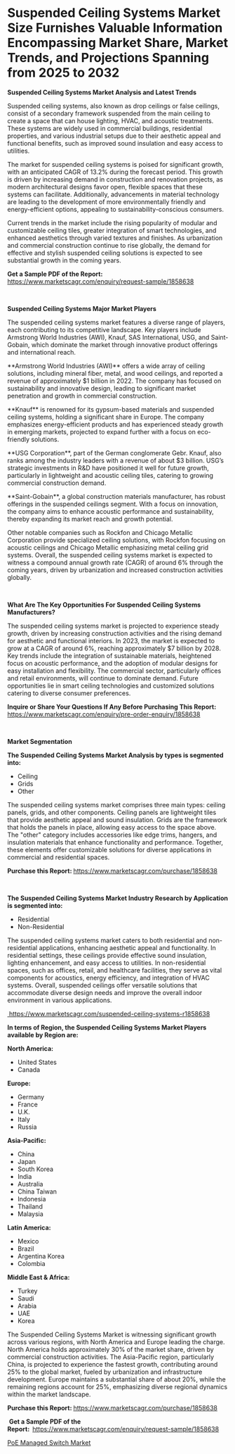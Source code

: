 <p><h1>Suspended Ceiling Systems Market Size Furnishes Valuable Information Encompassing Market Share, Market Trends, and Projections Spanning from 2025 to 2032</h1></p><p><strong>Suspended Ceiling Systems Market Analysis and Latest Trends</strong></p>
<p><p>Suspended ceiling systems, also known as drop ceilings or false ceilings, consist of a secondary framework suspended from the main ceiling to create a space that can house lighting, HVAC, and acoustic treatments. These systems are widely used in commercial buildings, residential properties, and various industrial setups due to their aesthetic appeal and functional benefits, such as improved sound insulation and easy access to utilities.</p><p>The market for suspended ceiling systems is poised for significant growth, with an anticipated CAGR of 13.2% during the forecast period. This growth is driven by increasing demand in construction and renovation projects, as modern architectural designs favor open, flexible spaces that these systems can facilitate. Additionally, advancements in material technology are leading to the development of more environmentally friendly and energy-efficient options, appealing to sustainability-conscious consumers.</p><p>Current trends in the market include the rising popularity of modular and customizable ceiling tiles, greater integration of smart technologies, and enhanced aesthetics through varied textures and finishes. As urbanization and commercial construction continue to rise globally, the demand for effective and stylish suspended ceiling solutions is expected to see substantial growth in the coming years.</p></p>
<p><strong>Get a Sample PDF of the Report:&nbsp;</strong> <a href="https://www.marketscagr.com/enquiry/request-sample/1858638?utm_campaign=2292&utm_medium=2&utm_source=Github&utm_content=ia&utm_term=19022025&utm_id=suspended-ceiling-systems">https://www.marketscagr.com/enquiry/request-sample/1858638</a></p>
<p>&nbsp;</p>
<p><strong>Suspended Ceiling Systems Major Market Players</strong></p>
<p><p>The suspended ceiling systems market features a diverse range of players, each contributing to its competitive landscape. Key players include Armstrong World Industries (AWI), Knauf, SAS International, USG, and Saint-Gobain, which dominate the market through innovative product offerings and international reach.</p><p>**Armstrong World Industries (AWI)** offers a wide array of ceiling solutions, including mineral fiber, metal, and wood ceilings, and reported a revenue of approximately $1 billion in 2022. The company has focused on sustainability and innovative design, leading to significant market penetration and growth in commercial construction.</p><p>**Knauf** is renowned for its gypsum-based materials and suspended ceiling systems, holding a significant share in Europe. The company emphasizes energy-efficient products and has experienced steady growth in emerging markets, projected to expand further with a focus on eco-friendly solutions.</p><p>**USG Corporation**, part of the German conglomerate Gebr. Knauf, also ranks among the industry leaders with a revenue of about $3 billion. USG’s strategic investments in R&D have positioned it well for future growth, particularly in lightweight and acoustic ceiling tiles, catering to growing commercial construction demand.</p><p>**Saint-Gobain**, a global construction materials manufacturer, has robust offerings in the suspended ceilings segment. With a focus on innovation, the company aims to enhance acoustic performance and sustainability, thereby expanding its market reach and growth potential.</p><p>Other notable companies such as Rockfon and Chicago Metallic Corporation provide specialized ceiling solutions, with Rockfon focusing on acoustic ceilings and Chicago Metallic emphasizing metal ceiling grid systems. Overall, the suspended ceiling systems market is expected to witness a compound annual growth rate (CAGR) of around 6% through the coming years, driven by urbanization and increased construction activities globally.</p></p>
<p>&nbsp;</p>
<p><strong>What Are The Key Opportunities For Suspended Ceiling Systems Manufacturers?</strong></p>
<p><p>The suspended ceiling systems market is projected to experience steady growth, driven by increasing construction activities and the rising demand for aesthetic and functional interiors. In 2023, the market is expected to grow at a CAGR of around 6%, reaching approximately $7 billion by 2028. Key trends include the integration of sustainable materials, heightened focus on acoustic performance, and the adoption of modular designs for easy installation and flexibility. The commercial sector, particularly offices and retail environments, will continue to dominate demand. Future opportunities lie in smart ceiling technologies and customized solutions catering to diverse consumer preferences.</p></p>
<p><strong>Inquire or Share Your Questions If Any Before Purchasing This Report:</strong> <a href="https://www.marketscagr.com/enquiry/pre-order-enquiry/1858638?utm_campaign=2292&utm_medium=2&utm_source=Github&utm_content=ia&utm_term=19022025&utm_id=suspended-ceiling-systems">https://www.marketscagr.com/enquiry/pre-order-enquiry/1858638</a></p>
<p>&nbsp;</p>
<p><strong>Market Segmentation</strong></p>
<p><strong>The Suspended Ceiling Systems Market Analysis by types is segmented into:</strong></p>
<p><ul><li>Ceiling</li><li>Grids</li><li>Other</li></ul></p>
<p><p>The suspended ceiling systems market comprises three main types: ceiling panels, grids, and other components. Ceiling panels are lightweight tiles that provide aesthetic appeal and sound insulation. Grids are the framework that holds the panels in place, allowing easy access to the space above. The "other" category includes accessories like edge trims, hangers, and insulation materials that enhance functionality and performance. Together, these elements offer customizable solutions for diverse applications in commercial and residential spaces.</p></p>
<p><strong>Purchase this Report:&nbsp;</strong><a href="https://www.marketscagr.com/purchase/1858638?utm_campaign=2292&utm_medium=2&utm_source=Github&utm_content=ia&utm_term=19022025&utm_id=suspended-ceiling-systems">https://www.marketscagr.com/purchase/1858638</a></p>
<p>&nbsp;</p>
<p><strong>The Suspended Ceiling Systems Market Industry Research by Application is segmented into:</strong></p>
<p><ul><li>Residential</li><li>Non-Residential</li></ul></p>
<p><p>The suspended ceiling systems market caters to both residential and non-residential applications, enhancing aesthetic appeal and functionality. In residential settings, these ceilings provide effective sound insulation, lighting enhancement, and easy access to utilities. In non-residential spaces, such as offices, retail, and healthcare facilities, they serve as vital components for acoustics, energy efficiency, and integration of HVAC systems. Overall, suspended ceilings offer versatile solutions that accommodate diverse design needs and improve the overall indoor environment in various applications.</p></p>
<p><a href="https://www.marketscagr.com/suspended-ceiling-systems-r1858638?utm_campaign=2292&utm_medium=2&utm_source=Github&utm_content=ia&utm_term=19022025&utm_id=suspended-ceiling-systems">&nbsp;https://www.marketscagr.com/suspended-ceiling-systems-r1858638</a></p>
<p><strong>In terms of Region, the Suspended Ceiling Systems Market Players available by Region are:</strong></p>
<p>
    <p> <strong> North America: </strong>
        <ul>
            <li>United States</li>
            <li>Canada</li>
        </ul>
        </p> 
    <p> <strong> Europe: </strong>
        <ul>
            <li>Germany</li>
            <li>France</li>
            <li>U.K.</li>
            <li>Italy</li>
            <li>Russia</li>
        </ul>
        </p> 
    <p> <strong> Asia-Pacific: </strong>
        <ul>
            <li>China</li>
            <li>Japan</li>
            <li>South Korea</li>
            <li>India</li>
            <li>Australia</li>
            <li>China Taiwan</li>
            <li>Indonesia</li>
            <li>Thailand</li>
            <li>Malaysia</li>
        </ul>
        </p> 
    <p> <strong> Latin America: </strong>
        <ul>
            <li>Mexico</li>
            <li>Brazil</li>
            <li>Argentina Korea</li>
            <li>Colombia</li>
        </ul>
        </p> 
    <p> <strong> Middle East & Africa: </strong>
        <ul>
            <li>Turkey</li>
            <li>Saudi</li>
            <li>Arabia</li>
            <li>UAE</li>
            <li>Korea</li>
        </ul>
    </p>
    </p>
<p><p>The Suspended Ceiling Systems Market is witnessing significant growth across various regions, with North America and Europe leading the charge. North America holds approximately 30% of the market share, driven by commercial construction activities. The Asia-Pacific region, particularly China, is projected to experience the fastest growth, contributing around 25% to the global market, fueled by urbanization and infrastructure development. Europe maintains a substantial share of about 20%, while the remaining regions account for 25%, emphasizing diverse regional dynamics within the market landscape.</p></p>
<p><strong>Purchase this Report: </strong><a href="https://www.marketscagr.com/purchase/1858638?utm_campaign=2292&utm_medium=2&utm_source=Github&utm_content=ia&utm_term=19022025&utm_id=suspended-ceiling-systems">https://www.marketscagr.com/purchase/1858638</a></p>
<p>&nbsp;<strong>Get a Sample PDF of the Report:&nbsp;&nbsp;</strong><a href="https://www.marketscagr.com/enquiry/request-sample/1858638?utm_campaign=2292&utm_medium=2&utm_source=Github&utm_content=ia&utm_term=19022025&utm_id=suspended-ceiling-systems">https://www.marketscagr.com/enquiry/request-sample/1858638</a></p>
<p><strong></strong></p>
<p><p><a href="https://github.com/skerretflossie9297/Market-Research-Report-List-1/blob/main/poe-managed-switch-market.md?utm_campaign=2292&utm_medium=2&utm_source=Github&utm_content=ia&utm_term=19022025&utm_id=suspended-ceiling-systems">PoE Managed Switch Market</a></p></p>